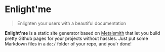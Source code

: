 # Enlight'me

> Enlighten your users with a beautiful documentation

**Enlight'me** is a static site generator based on [Metalsmith][] that let you
build pretty Github pages for your projects without hassles. Just put some Markdown
files in a `doc/` folder of your repo, and you'r done!


[Metalsmith]: http://www.metalsmith.io/
